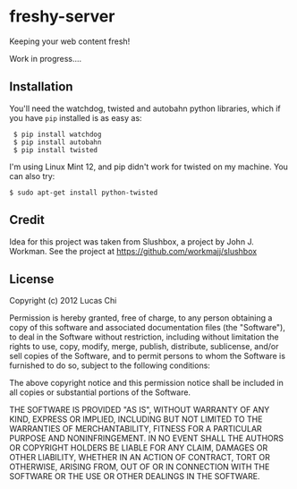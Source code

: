 freshy-server
=============

Keeping your web content fresh!

Work in progress....

Installation
------------
You'll need the watchdog, twisted and autobahn python libraries, which if you have ```pip``` installed is as easy as:

     $ pip install watchdog
     $ pip install autobahn
     $ pip install twisted

I'm using Linux Mint 12, and pip didn't work for twisted on my machine.  You can also try:

    $ sudo apt-get install python-twisted

Credit
------
Idea for this project was taken from Slushbox, a project by John J. Workman.  See the project at https://github.com/workmajj/slushbox

License
-------
Copyright (c) 2012 Lucas Chi

Permission is hereby granted, free of charge, to any person obtaining a copy of this software and associated documentation files (the "Software"), to deal in the Software without restriction, including without limitation the rights to use, copy, modify, merge, publish, distribute, sublicense, and/or sell copies of the Software, and to permit persons to whom the Software is furnished to do so, subject to the following conditions:

The above copyright notice and this permission notice shall be included in all copies or substantial portions of the Software.

THE SOFTWARE IS PROVIDED "AS IS", WITHOUT WARRANTY OF ANY KIND, EXPRESS OR IMPLIED, INCLUDING BUT NOT LIMITED TO THE WARRANTIES OF MERCHANTABILITY, FITNESS FOR A PARTICULAR PURPOSE AND NONINFRINGEMENT. IN NO EVENT SHALL THE AUTHORS OR COPYRIGHT HOLDERS BE LIABLE FOR ANY CLAIM, DAMAGES OR OTHER LIABILITY, WHETHER IN AN ACTION OF CONTRACT, TORT OR OTHERWISE, ARISING FROM, OUT OF OR IN CONNECTION WITH THE SOFTWARE OR THE USE OR OTHER DEALINGS IN THE SOFTWARE.